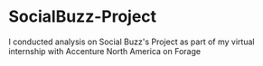 # SocialBuzz-Project
I conducted analysis on Social Buzz's Project as part of my virtual internship with Accenture North America on Forage

